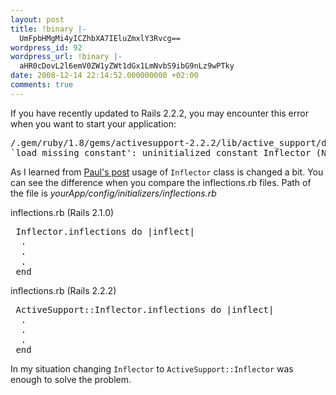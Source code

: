 ```yaml
---
layout: post
title: !binary |-
  UmFpbHMgMi4yICZhbXA7IEluZmxlY3Rvcg==
wordpress_id: 92
wordpress_url: !binary |-
  aHR0cDovL2l6emV0ZW1yZWt1dGx1LmNvbS9ibG9nLz9wPTky
date: 2008-12-14 22:14:52.000000000 +02:00
comments: true
---
```

If you have recently updated to Rails 2.2.2, you may encounter this error when you want to start your application:
<pre lang="bash">/.gem/ruby/1.8/gems/activesupport-2.2.2/lib/active_support/dependencies.rb:445:in
`load_missing_constant': uninitialized constant Inflector (NameError)</pre>
As I learned from <a href="http://paulsturgess.co.uk/articles/show/76-load_missing_constant-uninitialized-constant-inflector-when-upgrading-to-ruby-on-rails-222" target="_blank">Paul's post</a> usage of <code>Inflector</code> class is changed a bit. You can see the difference when you compare the inflections.rb files. Path of the file is <em>yourApp/config/initializers/inflections.rb</em>

inflections.rb (Rails 2.1.0)
<pre lang="ruby"> Inflector.inflections do |inflect|
  .
  .
  .
 end</pre>

inflections.rb (Rails 2.2.2)
<pre lang="ruby"> ActiveSupport::Inflector.inflections do |inflect|
  .
  .
  .
 end</pre>
In my situation changing <code>Inflector</code> to <code>ActiveSupport::Inflector</code> was enough to solve the problem.
